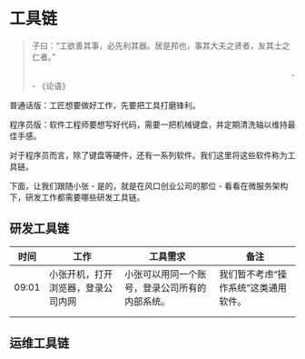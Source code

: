 # 工具链

> 子曰：“工欲善其事，必先利其器。居是邦也，事其大夫之贤者，友其士之仁者。” 
> 
>                                                                                                                     -- 《论语》

普通话版：工匠想要做好工作，先要把工具打磨锋利。

程序员版：软件工程师要想写好代码，需要一把机械键盘，并定期清洗轴以维持最佳手感。

对于程序员而言，除了键盘等硬件，还有一系列软件。我们这里将这些软件称为工具链。

下面，让我们跟随小张 - 是的，就是在风口创业公司的那位 - 看看在微服务架构下，研发工作都需要哪些研发工具链。

## 研发工具链

| 时间    | 工作                | 工具需求                    | 备注                  |
| ----- | ----------------- | ----------------------- | ------------------- |
| 09:01 | 小张开机，打开浏览器，登录公司内网 | 小张可以用同一个账号，登录公司所有的内部系统。 | 我们暂不考虑“操作系统”这类通用软件。 |
|       |                   |                         |                     |
|       |                   |                         |                     |

## 运维工具链


